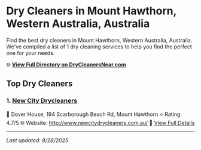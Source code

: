 # Dry Cleaners in Mount Hawthorn, Western Australia, Australia

Find the best dry cleaners in Mount Hawthorn, Western Australia, Australia. We've compiled a list of 1 dry cleaning services to help you find the perfect one for your needs.

🌐 **[View Full Directory on DryCleanersNear.com](https://drycleanersnear.com/city/Australia/Western%20Australia/Mount%20Hawthorn)**

## Top Dry Cleaners

### 1. [New City Drycleaners](https://drycleanersnear.com/dryCleaner/68ad164d1d9ee695c9252f08/new-city-drycleaners)
📍 Dover House, 194 Scarborough Beach Rd, Mount Hawthorn
⭐ Rating: 4.7/5
🌐 Website: http://www.newcitydrycleaners.com.au/
🔗 [View Full Details](https://drycleanersnear.com/dryCleaner/68ad164d1d9ee695c9252f08/new-city-drycleaners)


---

*Last updated: 8/28/2025*
